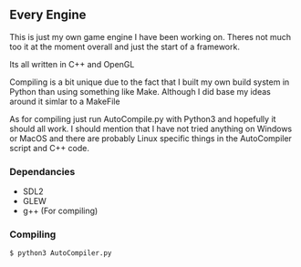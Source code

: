 ## Every Engine
This is just my own game engine I have been working on. Theres not much too it at the moment overall and just the start of a framework.

Its all written in C++ and OpenGL

Compiling is a bit unique due to the fact that I built my own build system in Python than using something like Make. Although I did base my ideas around it simlar to a MakeFile

As for compiling just run AutoCompile.py with Python3  and hopefully it should all work.  I should mention that I have not tried anything on Windows or MacOS and there are probably Linux specific things in the AutoCompiler script and C++ code.

### Dependancies
- SDL2
- GLEW
- g++ (For compiling)

### Compiling
`$ python3 AutoCompiler.py`
